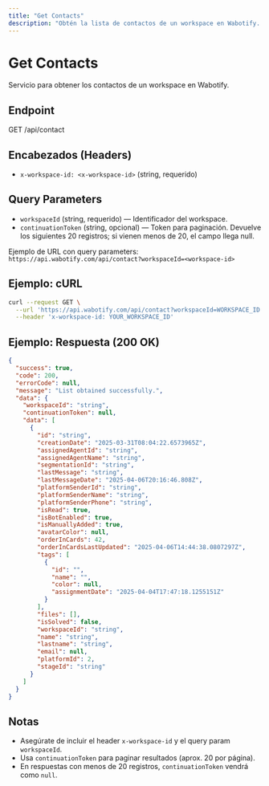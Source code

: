 ```yaml
---
title: "Get Contacts"
description: "Obtén la lista de contactos de un workspace en Wabotify. Soporta paginación mediante continuationToken."
---
```


# Get Contacts

Servicio para obtener los contactos de un workspace en Wabotify.

## Endpoint

GET /api/contact

## Encabezados (Headers)

- `x-workspace-id: <x-workspace-id>` (string, requerido)

## Query Parameters

- `workspaceId` (string, requerido) — Identificador del workspace.
- `continuationToken` (string, opcional) — Token para paginación. Devuelve los siguientes 20 registros; si vienen menos de 20, el campo llega null.

Ejemplo de URL con query parameters:
`https://api.wabotify.com/api/contact?workspaceId=<workspace-id>`

## Ejemplo: cURL

```sh
curl --request GET \
  --url 'https://api.wabotify.com/api/contact?workspaceId=WORKSPACE_ID' \
  --header 'x-workspace-id: YOUR_WORKSPACE_ID'
```

## Ejemplo: Respuesta (200 OK)

```json
{
  "success": true,
  "code": 200,
  "errorCode": null,
  "message": "List obtained successfully.",
  "data": {
    "workspaceId": "string",
    "continuationToken": null,
    "data": [
      {
        "id": "string",
        "creationDate": "2025-03-31T08:04:22.6573965Z",
        "assignedAgentId": "string",
        "assignedAgentName": "string",
        "segmentationId": "string",
        "lastMessage": "string",
        "lastMessageDate": "2025-04-06T20:16:46.808Z",
        "platformSenderId": "string",
        "platformSenderName": "string",
        "platformSenderPhone": "string",
        "isRead": true,
        "isBotEnabled": true,
        "isManuallyAdded": true,
        "avatarColor": null,
        "orderInCards": 42,
        "orderInCardsLastUpdated": "2025-04-06T14:44:38.0807297Z",
        "tags": [
          {
            "id": "",
            "name": "",
            "color": null,
            "assignmentDate": "2025-04-04T17:47:18.1255151Z"
          }
        ],
        "files": [],
        "isSolved": false,
        "workspaceId": "string",
        "name": "string",
        "lastname": "string",
        "email": null,
        "platformId": 2,
        "stageId": "string"
      }
    ]
  }
}
```

## Notas

- Asegúrate de incluir el header `x-workspace-id` y el query param `workspaceId`.
- Usa `continuationToken` para paginar resultados (aprox. 20 por página).
- En respuestas con menos de 20 registros, `continuationToken` vendrá como `null`.
